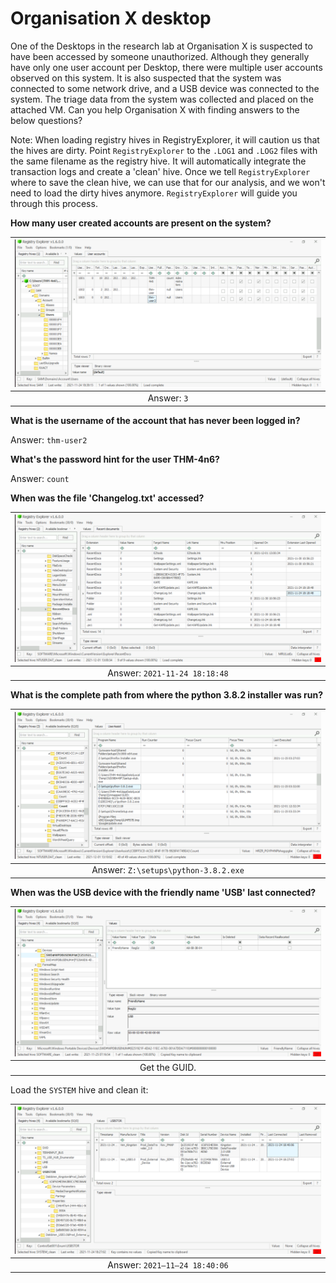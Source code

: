 # Organisation X desktop

One of the Desktops in the research lab at Organisation X is suspected to have been accessed by someone unauthorized. 
Although they generally have only one user account per Desktop, there were multiple user accounts observed on this 
system. It is also suspected that the system was connected to some network drive, and a USB device was connected to 
the system. The triage data from the system was collected and placed on the attached VM. Can you help 
Organisation X with finding answers to the below questions?

Note: When loading registry hives in RegistryExplorer, it will caution us that the hives are dirty. Point 
`RegistryExplorer` to the `.LOG1` and `.LOG2` files with the same filename as the registry hive. It will automatically 
integrate the transaction logs and create a 'clean' hive. Once we tell `RegistryExplorer` where to save the clean 
hive, we can use that for our analysis, and we won't need to load the dirty hives anymore. 
`RegistryExplorer` will guide you through this process.

**How many user created accounts are present on the system?**

| ![SAM users](../../_static/images/sam-users.png)
|:--:|
| Answer: `3` |

**What is the username of the account that has never been logged in?**

Answer: `thm-user2`

**What's the password hint for the user THM-4n6?**

Answer: `count`

**When was the file 'Changelog.txt' accessed?**

| ![NTUSER.DAT RecentDocs](../../_static/images/ntuserdat-recentdocs.png)
|:--:|
| Answer: `2021-11-24 18:18:48` |

**What is the complete path from where the python 3.8.2 installer was run?**

| ![NTUSER.DAT UserAssist](../../_static/images/ntuserdat-userassist.png)
|:--:|
| Answer: `Z:\setups\python-3.8.2.exe` |

**When was the USB device with the friendly name 'USB' last connected?**

| ![SOFTWARE Devices](../../_static/images/software-devices.png)
|:--:|
| Get the GUID. |

Load the `SYSTEM` hive and clean it:

| ![SYSTEM USBSTOR](../../_static/images/system-usbstor.png)
|:--:|
| Answer: `2021–11–24 18:40:06` |

